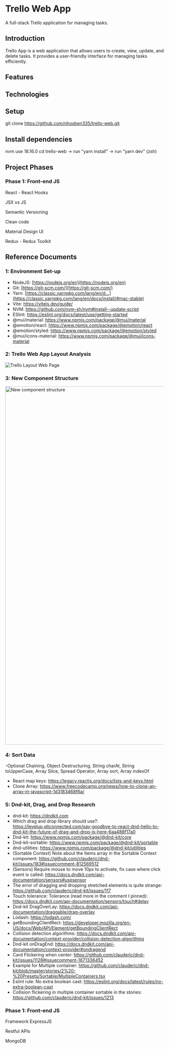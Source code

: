 # Trello Web App
A full-stack Trello application for managing tasks.

## Introduction
Trello App is a web application that allows users to create, view, update, and delete tasks. It provides a user-friendly interface for managing tasks efficiently.

## Features

## Technologies

## Setup

git clone https://github.com/nhoxben335/trello-web.git

## Install dependencies
nvm use 18.16.0
cd trello-web -> run "yarn install" -> run "yarn dev" (zsh)

## Project Phases
### Phase 1: Front-end JS
React - React Hooks

JSX vs JS

Semantic Versioning

Clean code

Material Design UI

Redux - Redux Toolkit

## Reference Documents
### 1: Environment Set-up
- NodeJS: [https://nodejs.org/en](https://nodejs.org/en)
- Git: [https://git-scm.com/](https://git-scm.com/)
- Yarn: [https://classic.yarnpkg.com/lang/en/d...](https://classic.yarnpkg.com/lang/en/docs/install/#mac-stable)
- Vite: https://vitejs.dev/guide/
- NVM: https://github.com/nvm-sh/nvm#install--update-script
- ESlint: https://eslint.org/docs/latest/use/getting-started
- @mui/material: https://www.npmjs.com/package/@mui/material
- @emotion/react: https://www.npmjs.com/package/@emotion/react
- @emotion/styled: https://www.npmjs.com/package/@emotion/styled
- @mui/icons-material: https://www.npmjs.com/package/@mui/icons-material

### 2: Trello Web App Layout Analysis

![Trello Layout Web Page](https://github.com/nhoxben335/trello-clone/assets/76023735/2c1e5b30-8ca4-4225-91c5-da89b62c9342)

### 3: New Component Structure

<img width="1139" alt="New component structure" src="https://github.com/nhoxben335/trello-clone/assets/76023735/59e66226-cb86-4c6a-b6e2-e8e3ceafc87f">

### 4: Sort Data 
-Optional Chaining, Object Destructuring, String charAt, String toUpperCase, Array Slice, Spread Operator, Array sort, Array indexOf
- React map keys:
https://legacy.reactjs.org/docs/lists-and-keys.html
- Clone Array:
https://www.freecodecamp.org/news/how-to-clone-an-array-in-javascript-1d3183468f6a/

### 5: Dnd-kit, Drag, and Drop Research
- dnd-kit: https://dndkit.com
- Which drag and drop library should use?: https://levelup.gitconnected.com/say-goodbye-to-react-dnd-hello-to-dnd-kit-the-future-of-drag-and-drop-is-here-6aa488f17a0
- Dnd-kit: https://www.npmjs.com/package/@dnd-kit/core
- Dnd-kit-sortable: https://www.npmjs.com/package/@dnd-kit/sortable
- dnd-utilities: https://www.npmjs.com/package/@dnd-kit/utilities
- (Sortable Context) Note about the Items array in the Sortable Context component: https://github.com/clauderic/dnd-kit/issues/183#issuecomment-812569512
- (Sensors) Require mouse to move 10px to activate, fix case where click event is called: https://docs.dndkit.com/api-documentation/sensors#usesensor
- The error of dragging and dropping stretched elements is quite strange: https://github.com/clauderic/dnd-kit/issues/117
- Touch tolerance: Tolerance (read more in the comment I pinned): https://docs.dndkit.com/api-documentation/sensors/touch#delay
- Dnd-kit DragOverLay: https://docs.dndkit.com/api-documentation/draggable/drag-overlay
- Lodash: https://lodash.com/
- getBoundingClientRect: https://developer.mozilla.org/en-US/docs/Web/API/Element/getBoundingClientRect
- Collision detection algorithms: https://docs.dndkit.com/api-documentation/context-provider/collision-detection-algorithms
- Dnd-kit onDragEnd: https://docs.dndkit.com/api-documentation/context-provider#ondragend
- Card Flickering when center: https://github.com/clauderic/dnd-kit/issues/1128#issuecomment-1671336452
- Example for Multiple container: https://github.com/clauderic/dnd-kit/blob/master/stories/2%20-%20Presets/Sortable/MultipleContainers.tsx
- Eslint rule: No extra boolean cast: https://eslint.org/docs/latest/rules/no-extra-boolean-cast
- Collision flickering in multiple container sortable in the stories: https://github.com/clauderic/dnd-kit/issues/1213

### Phase 1: Front-end JS
Framework ExpressJS

Restful APIs

MongoDB

